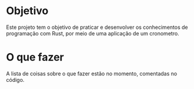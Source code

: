 # Objetivo

Este projeto tem o objetivo de praticar e desenvolver os conhecimentos de programação com Rust, por meio de uma aplicação de um cronometro.

# O que fazer

A lista de coisas sobre o que fazer estão no momento, comentadas no código.